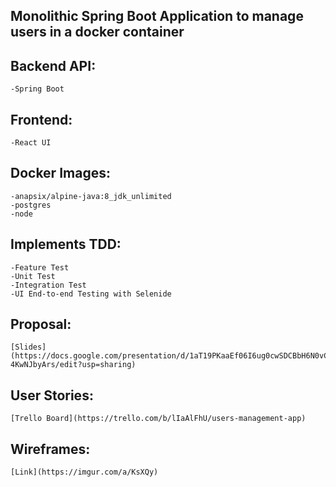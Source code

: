 ## Monolithic Spring Boot Application to manage users in a docker container
## Backend API:
    -Spring Boot

## Frontend:
    -React UI

## Docker Images:
    -anapsix/alpine-java:8_jdk_unlimited
    -postgres
    -node

## Implements TDD:
    -Feature Test
    -Unit Test
    -Integration Test
    -UI End-to-end Testing with Selenide

## Proposal:
    [Slides](https://docs.google.com/presentation/d/1aT19PKaaEf06I6ug0cwSDCBbH6N0vCOu-4KwNJbyArs/edit?usp=sharing)

## User Stories:
    [Trello Board](https://trello.com/b/lIaAlFhU/users-management-app)

## Wireframes:
    [Link](https://imgur.com/a/KsXQy)
